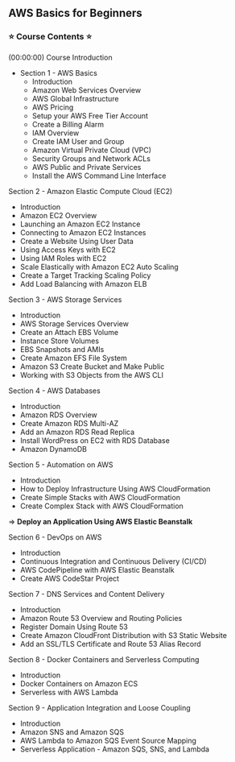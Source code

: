 ## AWS Basics for Beginners

### ⭐️ Course Contents ⭐️

(00:00:00) Course Introduction
 
- Section 1 - AWS Basics
   - Introduction
   - Amazon Web Services Overview
   - AWS Global Infrastructure
   - AWS Pricing
   - Setup your AWS Free Tier Account
   - Create a Billing Alarm
   - IAM Overview
   - Create IAM User and Group
   - Amazon Virtual Private Cloud (VPC)
   - Security Groups and Network ACLs
   - AWS Public and Private Services
   - Install the AWS Command Line Interface
 
Section 2 - Amazon Elastic Compute Cloud (EC2)
   - Introduction
   - Amazon EC2 Overview
   - Launching an Amazon EC2 Instance
   - Connecting to Amazon EC2 Instances
   - Create a Website Using User Data
   - Using Access Keys with EC2
   - Using IAM Roles with EC2
   - Scale Elastically with Amazon EC2 Auto Scaling
   - Create a Target Tracking Scaling Policy
   - Add Load Balancing with Amazon ELB
 
Section 3 - AWS Storage Services
   - Introduction
   - AWS Storage Services Overview
   - Create an Attach EBS Volume
   - Instance Store Volumes
   - EBS Snapshots and AMIs
   - Create Amazon EFS File System
   - Amazon S3 Create Bucket and Make Public
   - Working with S3 Objects from the AWS CLI
 
Section 4 - AWS Databases
   - Introduction
   - Amazon RDS Overview
   - Create Amazon RDS Multi-AZ
   - Add an Amazon RDS Read Replica
   - Install WordPress on EC2 with RDS Database
   - Amazon DynamoDB
 
Section 5 - Automation on AWS
   - Introduction
   - How to Deploy Infrastructure Using AWS CloudFormation
   - Create Simple Stacks with AWS CloudFormation
   - Create Complex Stack with AWS CloudFormation

=> **Deploy an Application Using AWS Elastic Beanstalk**
 
Section 6 - DevOps on AWS
   - Introduction
   - Continuous Integration and Continuous Delivery (CI/CD)
   - AWS CodePipeline with AWS Elastic Beanstalk
   - Create AWS CodeStar Project
 
Section 7 - DNS Services and Content Delivery
   - Introduction
   - Amazon Route 53 Overview and Routing Policies
   - Register Domain Using Route 53
   - Create Amazon CloudFront Distribution with S3 Static Website
   - Add an SSL/TLS Certificate and Route 53 Alias Record
 
Section 8 - Docker Containers and Serverless Computing
   - Introduction
   - Docker Containers on Amazon ECS
   - Serverless with AWS Lambda
 
Section 9 - Application Integration and Loose Coupling
   - Introduction
   - Amazon SNS and Amazon SQS
   - AWS Lambda to Amazon SQS Event Source Mapping
   - Serverless Application - Amazon SQS, SNS, and Lambda

